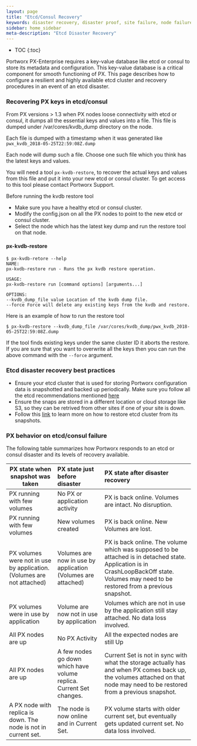 ```yaml
---
layout: page
title: "Etcd/Consul Recovery"
keywords: disaster recovery, disaster proof, site failure, node failure, power failure, etcd failure
sidebar: home_sidebar
meta-description: "Etcd Disaster Recovery"
---
```


* TOC
{:toc}

Portworx PX-Enterprise requires a key-value database like etcd or consul to store its metadata and configuration. This key-value database
is a critical component for smooth functioning of PX. This page describes how to configure a resilient and highly available etcd cluster and
recovery procedures in an event of an etcd disaster.

### Recovering PX keys in etcd/consul

From PX versions > 1.3 when PX nodes loose connectivity with etcd or consul, it dumps all the essential keys and values into a file. This file is
dumped under /var/cores/kvdb_dump directory on the node.

Each file is dumped with a timestamp when it was generated like `pwx_kvdb_2018-05-25T22:59:08Z.dump`

Each node will dump such a file. Choose one such file which you think has the latest keys and values.

You will need a tool `px-kvdb-restore`, to recover the actual keys and values from this file and put it into your new etcd or consul cluster.
To get access to this tool please contact Portworx Support.

Before running the kvdb restore tool
* Make sure you have a healthy etcd or consul cluster.
* Modify the config.json on all the PX nodes to point to the new etcd or consul cluster.
* Select the node which has the latest key dump and run the restore tool on that node.

#### px-kvdb-restore
```
$ px-kvdb-retore --help
NAME:
px-kvdb-restore run - Runs the px kvdb restore operation.

USAGE:
px-kvdb-restore run [command options] [arguments...]

OPTIONS:
--kvdb_dump_file value Location of the kvdb dump file.
--force Force will delete any existing keys from the kvdb and restore.

```

Here is an example of how to run the restore tool

```
$ px-kvdb-restore --kvdb_dump_file /var/cores/kvdb_dump/pwx_kvdb_2018-05-25T22:59:08Z.dump
```

If the tool finds existing keys under the same cluster ID it aborts the restore. If you are sure that you want to overwrite all the keys then you can run the above
command with the `--force` argument.

### Etcd disaster recovery best practices

* Ensure your etcd cluster that is used for storing Portworx configuration data is snapshotted and backed up periodically. Make sure you follow all the etcd recommendations mentioned [here](/maintain/etcd.html)
* Ensure the snaps are stored in a different location or cloud storage like S3, so they can be retrived from other sites if one of your site is down.
* Follow this [link](https://coreos.com/etcd/docs/latest/op-guide/recovery.html) to learn more on how to restore etcd cluster from its snapshots.

### PX behavior on etcd/consul failure

The following table summarizes how Portworx responds to an etcd or consul disaster and its levels of recovery available.

| PX state when snapshot was taken | PX state just before disaster | PX state after disaster recovery |
|-----------------|:---------------|:-------------------------------|
| PX running with few volumes | No PX or application activity    | PX is back online. Volumes are intact. No disruption. |
| PX running with few volumes | New volumes created | PX is back online. New Volumes are lost. |
| PX volumes were not in use by application. (Volumes are not attached) | Volumes are now in use by application (Volumes are attached) | PX is back online. The volume which was supposed to be attached is in detached state. Application is in CrashLoopBackOff state. Volumes may need to be restored from a previous snapshot. |
| PX volumes were in use by application | Volume are now not in use by application | Volumes which are not in use by the application still stay attached. No data loss involved. |
| All PX nodes are up | No PX Activity | All the expected nodes are still Up |
| All PX nodes are up | A few nodes go down which have volume replica. Current Set changes. | Current Set is not in sync with what the storage actually has and when PX comes back up, the volumes attached on that node may need to be restored from a previous snapshot. |
| A PX node with replica is down. The node is not in current set. | The node is now online and in Current Set. | PX volume starts with older current set, but eventually gets updated current set. No data loss involved. |
